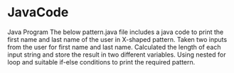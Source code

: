 # JavaCode
Java Program
The below pattern.java file includes a java code to print the first name and last name of the user in X-shaped pattern.
Taken two inputs from the user for first name and last name.
Calculated the length of each input string and store the result in two different variables.
Using nested for loop and suitable if-else conditions to print the required pattern.
